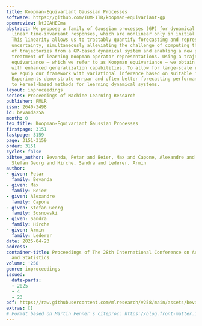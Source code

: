 ```yaml
---
title: Koopman-Equivariant Gaussian Processes
software: https://github.com/TUM-ITR/koopman-equivariant-gp
openreview: ktJGAHECma
abstract: We propose a family of Gaussian processes (GP) for dynamical systems with
  linear time-invariant responses, which are nonlinear only in initial conditions.
  This linearity allows us to tractably quantify forecasting and representational
  uncertainty, simultaneously alleviating the challenge of computing the distribution
  of trajectories from a GP-based dynamical system and enabling a new probabilistic
  treatment of learning Koopman operator representations. Using a trajectory-based
  equivariance – which we refer to as Koopman equivariance – we obtain a  GP model
  with enhanced generalization capabilities. To allow for large-scale regression,
  we equip our framework with variational inference based on suitable inducing points.
  Experiments demonstrate on-par and often better forecasting performance compared
  to kernel-based methods for learning dynamical systems.
layout: inproceedings
series: Proceedings of Machine Learning Research
publisher: PMLR
issn: 2640-3498
id: bevanda25a
month: 0
tex_title: Koopman-Equivariant Gaussian Processes
firstpage: 3151
lastpage: 3159
page: 3151-3159
order: 3151
cycles: false
bibtex_author: Bevanda, Petar and Beier, Max and Capone, Alexandre and Sosnowski,
  Stefan Georg and Hirche, Sandra and Lederer, Armin
author:
- given: Petar
  family: Bevanda
- given: Max
  family: Beier
- given: Alexandre
  family: Capone
- given: Stefan Georg
  family: Sosnowski
- given: Sandra
  family: Hirche
- given: Armin
  family: Lederer
date: 2025-04-23
address:
container-title: Proceedings of The 28th International Conference on Artificial Intelligence
  and Statistics
volume: '258'
genre: inproceedings
issued:
  date-parts:
  - 2025
  - 4
  - 23
pdf: https://raw.githubusercontent.com/mlresearch/v258/main/assets/bevanda25a/bevanda25a.pdf
extras: []
# Format based on Martin Fenner's citeproc: https://blog.front-matter.io/posts/citeproc-yaml-for-bibliographies/
---
```

